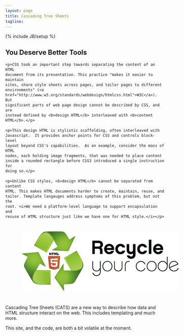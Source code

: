 ```yaml
---
layout: page
title: Cascading Tree Sheets
tagline:
---
```

{% include JB/setup %}


<div class="row">
  <div class="span9">
    <h2>You Deserve Better Tools</h2>
  </div>
</div>

<div class="row">
  <div class="span9 threecolumn">
    
    <p>CSS took an important step towards separating the content of an HTML
    document from its presentation. This practice "makes it easier to maintain
    sites, share style sheets across pages, and tailor pages to different
    environments" (<a
    href="http://www.w3.org/standards/webdesign/htmlcss.html">W3C</a>).  But
    significant parts of web page design cannot be described by CSS, and are
    instead defined by <b>design HTML</b> interleaved with <b>content
    HTML</b>.</p>

    <p>This design HTML is stylistic scaffolding, often interleaved with
    Javascript.  It provides anchor points for CSS and controls block-level
    layout beyond CSS's capabilities.  As an example, consider the mass of HTML
    nodes, each holding image fragments, that was needed to place content
    inside a rounded rectangle before CSS3 introduced a single instruction for
    doing so.</p>

    <p>Unlike CSS styles, <b>design HTML</b> cannot be separated from content
    HTML. This makes HTML documents harder to create, maintain, reuse, and
    tailor. Template langauges address symptoms of this problem, but not the
    root. <i>We need a platform-level language to support encapsulation and
    resuse of HTML structure just like we have one for HTML style.</i></p>
    
  </div>
</div>

<img src="/images/recycle.png" style="margin:25px 0px 25px 50px;" />

Cascading Tree Sheets (CATS) are a new way to describe how data and HTML
structure interact on the web. This includes templating and much more.

This site, and the code, are both a bit volatile at the moment.

<script>
$(function() {
  SelectPage("PageHome");
});
</script>
